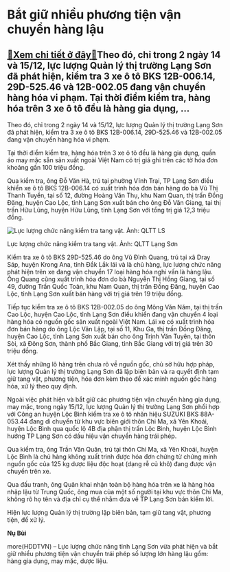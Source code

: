 Bắt giữ nhiều phương tiện vận chuyển hàng lậu
=============================================

[:gift:Xem chi tiết ở đây:gift:](https://hddtvn.com/bat-giu-nhieu-phuong-tien-van-chuyen-hang-lau/)Theo đó, chỉ trong 2 ngày 14 và 15/12, lực lượng Quản lý thị trường Lạng Sơn đã phát hiện, kiểm tra 3 xe ô tô BKS 12B-006.14, 29D-525.46 và 12B-002.05 đang vận chuyển hàng hóa vi phạm. Tại thời điểm kiểm tra, hàng hóa trên 3 xe ô tô đều là hàng gia dụng, …
----------------------------------------------------------------------------------------------------------------------------------------------------------------------------------------------------------------------------------------------------------------


Theo đó, chỉ trong 2 ngày 14 và 15/12, lực lượng Quản lý thị trường Lạng Sơn đã phát hiện, kiểm tra 3 xe ô tô BKS 12B-006.14, 29D-525.46 và 12B-002.05 đang vận chuyển hàng hóa vi phạm.


Tại thời điểm kiểm tra, hàng hóa trên 3 xe ô tô đều là hàng gia dụng, quần áo may mặc sẵn sản xuất ngoài Việt Nam có trị giá ghi trên các tờ hóa đơn khoảng gần 100 triệu đồng.


Qua kiểm tra, ông Đỗ Văn Hà, trú tại phường Vĩnh Trại, TP Lạng Sơn điều khiển xe ô tô BKS 12B-006.14 có xuất trình hóa đơn bán hàng do bà Vũ Thị Thanh Tuyền, tại số 12, đường Hoàng Văn Thụ, khu Nam Quan, thị trấn Đồng Đăng, huyện Cao Lộc, tỉnh Lạng Sơn xuất bán cho ông Đỗ Văn Giang, tại thị trấn Hữu Lũng, huyện Hữu Lũng, tỉnh Lạng Sơn với tổng trị giá 12,3 triệu đồng.





![Lực lượng chức năng kiểm tra tang vật. Ảnh: QLTT LS](https://hddtvn.com/wp-content/uploads/2021/01/3301_4c4400cb314bc015995a4.jpg "Lực lượng chức năng kiểm tra tang vật. Ảnh: QLTT LS")


Lực lượng chức năng kiểm tra tang vật. Ảnh: QLTT Lạng Sơn



Kiểm tra xe ô tô BKS 29D-525.46 do ông Vũ Đình Quang, trú tại xã Dray Sáp, huyện Krong Ana, tỉnh Đắk Lắk lái và là chủ hàng, lực lượng chức năng phát hiện trên xe đang vận chuyển 17 loại hàng hóa nghi vấn là hàng lậu. Ông Quang cũng xuất trình hóa đơn do bà Nguyễn Thị Hồng Giang, tại số 49, đường Trần Quốc Toản, khu Nam Quan, thị trấn Đồng Đăng, huyện Cao Lộc, tỉnh Lạng Sơn xuất bán hàng với trị giá trên 19 triệu đồng.


Tiếp tục kiểm tra xe ô tô BKS 12B-002.05 do ông Mông Văn Năm, tại thị trấn Cao Lộc, huyện Cao Lộc, tỉnh Lạng Sơn điều khiển đang vận chuyển 4 loại hàng hóa có nguồn gốc sản xuất ngoài Việt Nam. Lái xe có xuất trình hóa đơn bán hàng do ông Lộc Văn Lập, tại số 11, Khu Ga, thị trấn Đồng Đăng, huyện Cao Lộc, tỉnh Lạng Sơn xuất bán cho ông Trịnh Văn Tuyên, tại thôn Sòi, xã Đông Sơn, thành phố Bắc Giang, tỉnh Bắc Giang với trị giá trên 30 triệu đồng.


Xét thấy những lô hàng trên chưa rõ về nguồn gốc, chủ sở hữu hợp pháp, lực lượng Quản lý thị trường Lạng Sơn đã lập biên bản và ra quyết định tạm giữ tang vật, phương tiện, hóa đơn kèm theo để xác minh nguồn gốc hàng hóa, xử lý theo quy định.


Ngoài việc phát hiện và bắt giữ các phương tiện vận chuyển hàng gia dụng, may mặc, trong ngày 15/12, lực lượng Quản lý thị trường Lạng Sơn phối hợp với Công an huyện Lộc Bình kiểm tra xe ô tô nhãn hiệu SUZUKI BKS 88A-053.44 đang di chuyển từ khu vực biên giới thôn Chi Ma, xã Yên Khoái, huyện Lộc Bình qua quốc lộ 4B địa phận thị trấn Lộc Bình, huyện Lộc Bình hướng TP Lạng Sơn có dấu hiệu vận chuyển hàng trái phép.


Qua kiểm tra, ông Trần Văn Quân, trú tại thôn Chi Ma, xã Yên Khoái, huyện Lộc Bình là chủ hàng không xuất trình được hóa đơn chứng từ chứng minh nguồn gốc của 125 kg dược liệu độc hoạt (dạng rễ củ khô) đang được vận chuyển trên xe.


Qua đấu tranh, ông Quân khai nhận toàn bộ hàng hóa trên xe là hàng hóa nhập lậu từ Trung Quốc, ông mua của một số người tại khu vực thôn Chi Ma, không rõ họ tên và địa chỉ cụ thể nhằm đưa về TP Lạng Sơn bán kiếm lời.


Hiện lực lượng Quản lý thị trường lập biên bản, tạm giữ tang vật, phương tiện, để xử lý.




**Nụ Bùi**



more(HDDTVN) – Lực lượng chức năng tỉnh Lạng Sơn vừa phát hiện và bắt giữ nhiều phương tiện vận chuyển trái phép số lượng lớn hàng lậu gồm: hàng gia dụng, may mặc, dược liệu.

